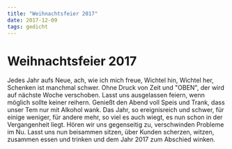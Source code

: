 ```yaml
---
title: "Weihnachtsfeier 2017"
date: 2017-12-09
tags: gedicht
---
```

# Weihnachtsfeier 2017

Jedes Jahr aufs Neue,
ach, wie ich mich freue,
Wichtel hin, Wichtel her,
Schenken ist manchmal schwer.
Ohne Druck von Zeit und "OBEN",
der wird auf nächste Woche verschoben.
Lasst uns ausgelassen feiern,
wenn möglich sollte keiner reihern.
Genießt den Abend voll Speis und Trank,
dass unser Tem nur mit Alkohol wank.
Das Jahr, so ereignisreich und schwer,
für einige weniger, für andere mehr,
so viel es auch wiegt,
es nun schon in der Vergangenheit liegt.
Hören wir uns gegenseitig zu,
verschwinden Probleme im Nu.
Lasst uns nun beisammen sitzen,
über Kunden scherzen, witzen,
zusammen essen und trinken
und dem Jahr 2017 zum Abschied winken.
